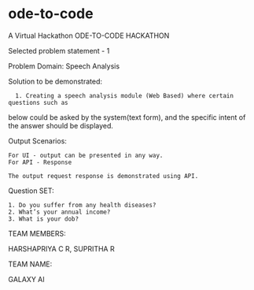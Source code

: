 # ode-to-code
A Virtual Hackathon ODE-TO-CODE HACKATHON

Selected problem statement - 1

Problem Domain: Speech Analysis

Solution to be demonstrated:

      1. Creating a speech analysis module (Web Based) where certain questions such as
  below could be asked by the system(text form), and the specific intent of the
  answer should be displayed.

Output Scenarios:

    For UI - output can be presented in any way.
    For API - Response 

    The output request response is demonstrated using API.

Question SET:

    1. Do you suffer from any health diseases?
    2. What’s your annual income?
    3. What is your dob?

TEAM MEMBERS:

HARSHAPRIYA C R, SUPRITHA R

TEAM NAME:

GALAXY AI
